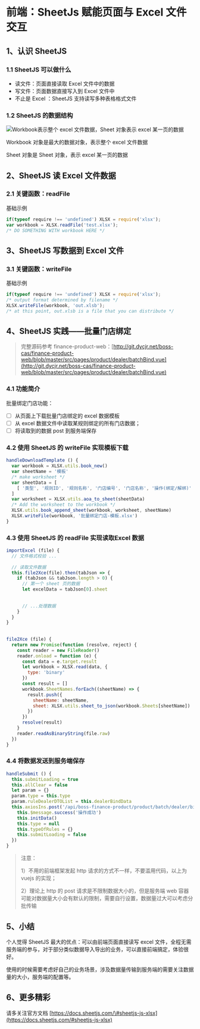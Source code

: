 # 前端：SheetJs 赋能页面与 Excel 文件交互

## 1、认识 SheetJS <a id="id-&#x524D;&#x7AEF;&#xFF1A;SheetJs&#x8D4B;&#x80FD;&#x9875;&#x9762;&#x4E0E;Excel&#x6587;&#x4EF6;&#x4EA4;&#x4E92;-1&#x3001;&#x8BA4;&#x8BC6;SheetJS"></a>

### 1.1 SheetJS 可以做什么 <a id="id-&#x524D;&#x7AEF;&#xFF1A;SheetJs&#x8D4B;&#x80FD;&#x9875;&#x9762;&#x4E0E;Excel&#x6587;&#x4EF6;&#x4EA4;&#x4E92;-1.1SheetJS&#x53EF;&#x4EE5;&#x505A;&#x4EC0;&#x4E48;"></a>

* 读文件：页面直接读取 Excel 文件中的数据
* 写文件：页面数据直接写入到 Excel 文件中
* 不止是 Excel ：SheetJS 支持读写多种表格格式文件

### 1.2 SheetJS 的数据结构 <a id="id-&#x524D;&#x7AEF;&#xFF1A;SheetJs&#x8D4B;&#x80FD;&#x9875;&#x9762;&#x4E0E;Excel&#x6587;&#x4EF6;&#x4EA4;&#x4E92;-1.2SheetJS&#x7684;&#x6570;&#x636E;&#x7ED3;&#x6784;"></a>

![Workbook&#x8868;&#x793A;&#x6574;&#x4E2A; excel &#x6587;&#x4EF6;&#x6570;&#x636E;&#xFF0C;Sheet &#x5BF9;&#x8C61;&#x8868;&#x793A; excel &#x67D0;&#x4E00;&#x9875;&#x7684;&#x6570;&#x636E;](https://wiki.dycjr.net:1443/download/attachments/10620742/image2018-11-19_0-13-28.png?version=1&modificationDate=1542557609000&api=v2)



Workbook 对象是最大的数据对象，表示整个 excel 文件数据

Sheet 对象是 Sheet 对象，表示 excel 某一页的数据

## 2、SheetJS 读 Excel 文件数据 <a id="id-&#x524D;&#x7AEF;&#xFF1A;SheetJs&#x8D4B;&#x80FD;&#x9875;&#x9762;&#x4E0E;Excel&#x6587;&#x4EF6;&#x4EA4;&#x4E92;-2&#x3001;SheetJS&#x8BFB;Excel&#x6587;&#x4EF6;&#x6570;&#x636E;"></a>

### 2.1 关键函数：readFile <a id="id-&#x524D;&#x7AEF;&#xFF1A;SheetJs&#x8D4B;&#x80FD;&#x9875;&#x9762;&#x4E0E;Excel&#x6587;&#x4EF6;&#x4EA4;&#x4E92;-2.1&#x5173;&#x952E;&#x51FD;&#x6570;&#xFF1A;readFile"></a>

基础示例

```javascript
if(typeof require !== 'undefined') XLSX = require('xlsx');
var workbook = XLSX.readFile('test.xlsx');
/* DO SOMETHING WITH workbook HERE */
```

## 3、SheetJS 写数据到 Excel 文件 <a id="id-&#x524D;&#x7AEF;&#xFF1A;SheetJs&#x8D4B;&#x80FD;&#x9875;&#x9762;&#x4E0E;Excel&#x6587;&#x4EF6;&#x4EA4;&#x4E92;-3&#x3001;SheetJS&#x5199;&#x6570;&#x636E;&#x5230;Excel&#x6587;&#x4EF6;"></a>

### 3.1 关键函数：writeFile <a id="id-&#x524D;&#x7AEF;&#xFF1A;SheetJs&#x8D4B;&#x80FD;&#x9875;&#x9762;&#x4E0E;Excel&#x6587;&#x4EF6;&#x4EA4;&#x4E92;-3.1&#x5173;&#x952E;&#x51FD;&#x6570;&#xFF1A;writeFile"></a>

基础示例

```javascript
if(typeof require !== 'undefined') XLSX = require('xlsx');
/* output format determined by filename */
XLSX.writeFile(workbook, 'out.xlsb');
/* at this point, out.xlsb is a file that you can distribute */
```

## 4、SheetJS 实践——批量门店绑定 <a id="id-&#x524D;&#x7AEF;&#xFF1A;SheetJs&#x8D4B;&#x80FD;&#x9875;&#x9762;&#x4E0E;Excel&#x6587;&#x4EF6;&#x4EA4;&#x4E92;-4&#x3001;SheetJS&#x5B9E;&#x8DF5;&#x2014;&#x2014;&#x6279;&#x91CF;&#x95E8;&#x5E97;&#x7ED1;&#x5B9A;"></a>

> 完整源码参考 finance-product-web：[http://git.dycjr.net/boss-cas/finance-product-web/blob/master/src/pages/product/dealer/batchBind.vue](http://git.dycjr.net/boss-cas/finance-product-web/blob/master/src/pages/product/dealer/batchBind.vue)

### 4.1 功能简介 <a id="id-&#x524D;&#x7AEF;&#xFF1A;SheetJs&#x8D4B;&#x80FD;&#x9875;&#x9762;&#x4E0E;Excel&#x6587;&#x4EF6;&#x4EA4;&#x4E92;-4.1&#x529F;&#x80FD;&#x7B80;&#x4ECB;"></a>

批量绑定门店功能：

* [ ] 从页面上下载批量门店绑定的 excel 数据模板
* [ ] 从 excel 数据文件中读取某规则绑定的所有门店数据；
* [ ] 将读取到的数据 post 到服务端保存

### 4.2 使用 SheetJS 的 writeFile 实现模板下载 <a id="id-&#x524D;&#x7AEF;&#xFF1A;SheetJs&#x8D4B;&#x80FD;&#x9875;&#x9762;&#x4E0E;Excel&#x6587;&#x4EF6;&#x4EA4;&#x4E92;-4.2&#x4F7F;&#x7528;SheetJS&#x7684;writeFile&#x5B9E;&#x73B0;&#x6A21;&#x677F;&#x4E0B;&#x8F7D;"></a>

```javascript
handleDownloadTemplate () {
  var workbook = XLSX.utils.book_new()
  var sheetName = '模板'
  /* make worksheet */
  var sheetData = [
    [ '类型', '规则ID', '规则名称', '门店编号', '门店名称', '操作(绑定/解绑)' ]
  ]
  var worksheet = XLSX.utils.aoa_to_sheet(sheetData)
  /* Add the worksheet to the workbook */
  XLSX.utils.book_append_sheet(workbook, worksheet, sheetName)
  XLSX.writeFile(workbook, '批量绑定门店-模板.xlsx')
}
```

### 4.3 使用 SheetJS 的 readFile 实现读取Excel 数据 <a id="id-&#x524D;&#x7AEF;&#xFF1A;SheetJs&#x8D4B;&#x80FD;&#x9875;&#x9762;&#x4E0E;Excel&#x6587;&#x4EF6;&#x4EA4;&#x4E92;-4.3&#x4F7F;&#x7528;SheetJS&#x7684;readFile&#x5B9E;&#x73B0;&#x8BFB;&#x53D6;Excel&#x6570;&#x636E;"></a>

```javascript
importExcel (file) {
  // 文件格式校验 ...
 
  // 读取文件数据
  this.file2Xce(file).then(tabJson => {
    if (tabJson && tabJson.length > 0) {
      // 第一个 sheet 页的数据
      let excelData = tabJson[0].sheet
 
 
      // ...处理数据
    }
  }
}
 
 
file2Xce (file) {
  return new Promise(function (resolve, reject) {
    const reader = new FileReader()
    reader.onload = function (e) {
      const data = e.target.result
      let workbook = XLSX.read(data, {
        type: 'binary'
      })
      const result = []
      workbook.SheetNames.forEach((sheetName) => {
        result.push({
          sheetName: sheetName,
          sheet: XLSX.utils.sheet_to_json(workbook.Sheets[sheetName])
        })
      })
      resolve(result)
    }
    reader.readAsBinaryString(file.raw)
  })
}
```

### 4.4 将数据发送到服务端保存 <a id="id-&#x524D;&#x7AEF;&#xFF1A;SheetJs&#x8D4B;&#x80FD;&#x9875;&#x9762;&#x4E0E;Excel&#x6587;&#x4EF6;&#x4EA4;&#x4E92;-4.4&#x5C06;&#x6570;&#x636E;&#x53D1;&#x9001;&#x5230;&#x670D;&#x52A1;&#x7AEF;&#x4FDD;&#x5B58;"></a>

```javascript
handleSubmit () {
  this.submitLoading = true
  this.allClear = false
  let param = {}
  param.type = this.type
  param.ruleDealerDTOList = this.dealerBindData
  this.axiosIns.post('/api/boss-finance-product/product/batch/dealer/bind', param).then(resp => {
    this.$message.success('操作成功')
    this.initData()
    this.type = null
    this.typeOfRules = {}
    this.submitLoading = false
  })
}
```

> 注意：
>
> 1）不用的前端框架发起 http 请求的方式不一样，不要滥用代码，以上为 vuejs 的实现；
>
> 2）理论上 http 的 post 请求是不限制数据大小的，但是服务端 web 容器可能对数据量大小会有默认的限制，需要自行设置，数据量过大可以考虑分批传输

## 5、小结 <a id="id-&#x524D;&#x7AEF;&#xFF1A;SheetJs&#x8D4B;&#x80FD;&#x9875;&#x9762;&#x4E0E;Excel&#x6587;&#x4EF6;&#x4EA4;&#x4E92;-5&#x3001;&#x5C0F;&#x7ED3;"></a>

个人觉得 SheetJS 最大的优点：可以由前端页面直接读写 excel 文件，全程无需服务端的参与，对于部分类似数据导入导出的业务，可以直接前端搞定，体验很好。

使用的时候需要考虑好自己的业务场景，涉及数据量传输到服务端的需要关注数据量的大小，服务端的配置等。

## 6、更多精彩 <a id="id-&#x524D;&#x7AEF;&#xFF1A;SheetJs&#x8D4B;&#x80FD;&#x9875;&#x9762;&#x4E0E;Excel&#x6587;&#x4EF6;&#x4EA4;&#x4E92;-6&#x3001;&#x66F4;&#x591A;&#x7CBE;&#x5F69;"></a>

请多关注官方文档 [https://docs.sheetjs.com/\#sheetjs-js-xlsx](https://docs.sheetjs.com/#sheetjs-js-xlsx)

